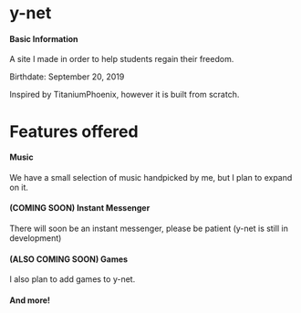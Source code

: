 # y-net

#### Basic Information

A site I made in order to help students regain their freedom.

Birthdate: September 20, 2019

Inspired by TitaniumPhoenix, however it is built from scratch.

# Features offered

#### Music

We have a small selection of music handpicked by me, but I plan to expand on it.

#### (COMING SOON) Instant Messenger

There will soon be an instant messenger, please be patient (y-net is still in development)

#### (ALSO COMING SOON) Games

I also plan to add games to y-net.

#### And more!
